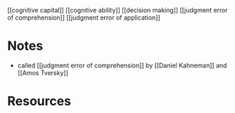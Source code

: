 [[cognitive capital]]
[[cognitive ability]]
[[decision making]]
[[judgment error of comprehension]]
[[judgment error of application]]

# Notes

-  called [[judgment error of comprehension]] by [[Daniel Kahneman]] and [[Amos Tversky]]

# Resources